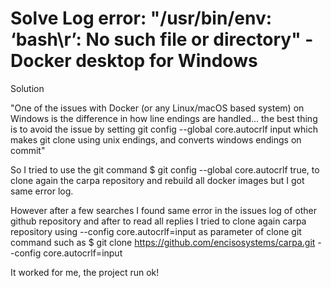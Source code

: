 # Solve Log error: "/usr/bin/env: ‘bash\r’: No such file or directory" - Docker desktop for Windows

Solution


"One of the issues with Docker (or any Linux/macOS based system) on Windows is the difference in how line endings are handled... the best thing is to avoid the issue by setting git config --global core.autocrlf input which makes git clone using unix endings, and converts windows endings on commit"

So I tried to use the git command $ git config --global core.autocrlf true, to clone again the carpa repository and rebuild all docker images but I got same error log.

However after a few searches I found same error in the issues log of other github repository and after to read all replies I tried to clone again carpa repository using --config core.autocrlf=input as parameter of clone git command such as $ git clone https://github.com/encisosystems/carpa.git --config core.autocrlf=input

It worked for me, the project run ok!
